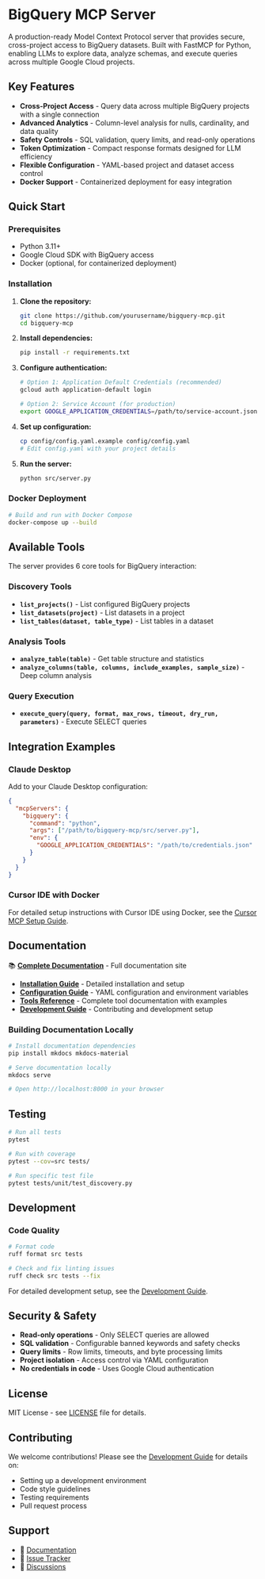 # BigQuery MCP Server

A production-ready Model Context Protocol server that provides secure, cross-project access to BigQuery datasets. Built with FastMCP for Python, enabling LLMs to explore data, analyze schemas, and execute queries across multiple Google Cloud projects.

## Key Features

- **Cross-Project Access** - Query data across multiple BigQuery projects with a single connection
- **Advanced Analytics** - Column-level analysis for nulls, cardinality, and data quality
- **Safety Controls** - SQL validation, query limits, and read-only operations
- **Token Optimization** - Compact response formats designed for LLM efficiency
- **Flexible Configuration** - YAML-based project and dataset access control
- **Docker Support** - Containerized deployment for easy integration

## Quick Start

### Prerequisites

- Python 3.11+
- Google Cloud SDK with BigQuery access
- Docker (optional, for containerized deployment)

### Installation

1. **Clone the repository:**
   ```bash
   git clone https://github.com/yourusername/bigquery-mcp.git
   cd bigquery-mcp
   ```

2. **Install dependencies:**
   ```bash
   pip install -r requirements.txt
   ```

3. **Configure authentication:**
   ```bash
   # Option 1: Application Default Credentials (recommended)
   gcloud auth application-default login

   # Option 2: Service Account (for production)
   export GOOGLE_APPLICATION_CREDENTIALS=/path/to/service-account.json
   ```

4. **Set up configuration:**
   ```bash
   cp config/config.yaml.example config/config.yaml
   # Edit config.yaml with your project details
   ```

5. **Run the server:**
   ```bash
   python src/server.py
   ```

### Docker Deployment

```bash
# Build and run with Docker Compose
docker-compose up --build
```

## Available Tools

The server provides 6 core tools for BigQuery interaction:

### Discovery Tools
- **`list_projects()`** - List configured BigQuery projects
- **`list_datasets(project)`** - List datasets in a project
- **`list_tables(dataset, table_type)`** - List tables in a dataset

### Analysis Tools
- **`analyze_table(table)`** - Get table structure and statistics
- **`analyze_columns(table, columns, include_examples, sample_size)`** - Deep column analysis

### Query Execution
- **`execute_query(query, format, max_rows, timeout, dry_run, parameters)`** - Execute SELECT queries

## Integration Examples

### Claude Desktop

Add to your Claude Desktop configuration:

```json
{
  "mcpServers": {
    "bigquery": {
      "command": "python",
      "args": ["/path/to/bigquery-mcp/src/server.py"],
      "env": {
        "GOOGLE_APPLICATION_CREDENTIALS": "/path/to/credentials.json"
      }
    }
  }
}
```

### Cursor IDE with Docker

For detailed setup instructions with Cursor IDE using Docker, see the [Cursor MCP Setup Guide](docs/cursor-mcp-setup.md).

## Documentation

📚 **[Complete Documentation](docs/index.md)** - Full documentation site

- **[Installation Guide](docs/installation.md)** - Detailed installation and setup
- **[Configuration Guide](docs/configuration.md)** - YAML configuration and environment variables
- **[Tools Reference](docs/tools.md)** - Complete tool documentation with examples
- **[Development Guide](docs/development.md)** - Contributing and development setup

### Building Documentation Locally

```bash
# Install documentation dependencies
pip install mkdocs mkdocs-material

# Serve documentation locally
mkdocs serve

# Open http://localhost:8000 in your browser
```

## Testing

```bash
# Run all tests
pytest

# Run with coverage
pytest --cov=src tests/

# Run specific test file
pytest tests/unit/test_discovery.py
```

## Development

### Code Quality

```bash
# Format code
ruff format src tests

# Check and fix linting issues
ruff check src tests --fix
```

For detailed development setup, see the [Development Guide](docs/development.md).

## Security & Safety

- **Read-only operations** - Only SELECT queries are allowed
- **SQL validation** - Configurable banned keywords and safety checks
- **Query limits** - Row limits, timeouts, and byte processing limits
- **Project isolation** - Access control via YAML configuration
- **No credentials in code** - Uses Google Cloud authentication

## License

MIT License - see [LICENSE](LICENSE) file for details.

## Contributing

We welcome contributions! Please see the [Development Guide](docs/development.md) for details on:

- Setting up a development environment
- Code style guidelines
- Testing requirements
- Pull request process

## Support

- 📖 [Documentation](docs/index.md)
- 🐛 [Issue Tracker](https://github.com/yourusername/bigquery-mcp/issues)
- 💬 [Discussions](https://github.com/yourusername/bigquery-mcp/discussions)

